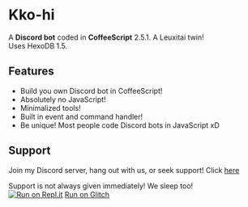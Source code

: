 # Kko-hi

A **Discord bot** coded in **CoffeeScript** 2.5.1. A Leuxitai twin!<br>
Uses HexoDB 1.5.

## Features

- Build you own Discord bot in CoffeeScript!
- Absolutely no JavaScript!
- Minimalized tools!
- Built in event and command handler!
- Be unique! Most people code Discord bots in JavaScript xD

## Support

Join my Discord server, hang out with us, or seek support!
Click [here](https://discord.gg/6uWa4Ga)

Support is not always given immediately! We sleep too!
<br>
[![Run on Repl.it](https://repl.it/badge/github/Fizuku/Kko-hi)](https://repl.it/github/Fizuku/Kko-hi)
[Run on Glitch](https://glitch.com/~kko-hi-bot)
